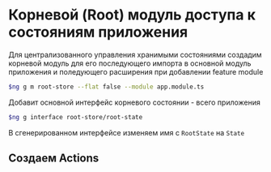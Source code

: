 # Корневой (Root) модуль доступа к состояниям приложения

Для централизованного управления хранимыми состояниями создадим корневой модуль для его последующего импорта в основной модуль приложения и поледующего расширения при добавлении feature module

```bash
$ng g m root-store --flat false --module app.module.ts
```

Добавит основной интерфейс корневого состоянии - всего приложения

```bash
$ng g interface root-store/root-state
```

В сгенерированном интерфейсе изменяем имя с `RootState` на `State`

## Создаем  Actions

